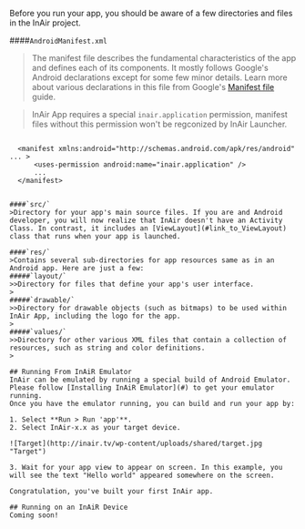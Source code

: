 Before you run your app, you should be aware of a few directories and files in the InAir project.

####`AndroidManifest.xml`
>The manifest file describes the fundamental characteristics of the app and defines each of its components. It mostly follows Google's Android declarations except for some few minor details. Learn more about various declarations in this file from Google's [Manifest file](http://developer.android.com/guide/topics/manifest/manifest-intro.html) guide.

>InAir App requires a special `inair.application` permission, manifest files without this permission won't be regconized by InAir Launcher.

>```xml
      <manifest xmlns:android="http://schemas.android.com/apk/res/android" ... >
          <uses-permission android:name="inair.application" />
          ...
      </manifest>
```

####`src/`
>Directory for your app's main source files. If you are and Android developer, you will now realize that InAir doesn't have an Activity Class. In contrast, it includes an [ViewLayout](#link_to_ViewLayout) class that runs when your app is launched.

####`res/`
>Contains several sub-directories for app resources same as in an Android app. Here are just a few:
#####`layout/`
>>Directory for files that define your app's user interface.
>
#####`drawable/`
>>Directory for drawable objects (such as bitmaps) to be used within InAir App, including the logo for the app.
>
#####`values/`
>>Directory for other various XML files that contain a collection of resources, such as string and color definitions.
>

## Running From InAiR Emulator
InAir can be emulated by running a special build of Android Emulator. Please follow [Installing InAiR Emulator](#) to get your emulator running.
Once you have the emulator running, you can build and run your app by:

1. Select **Run > Run 'app'**.
2. Select InAir-x.x as your target device.

![Target](http://inair.tv/wp-content/uploads/shared/target.jpg "Target")

3. Wait for your app view to appear on screen. In this example, you will see the text "Hello world" appeared somewhere on the screen.

Congratulation, you've built your first InAir app.

## Running on an InAiR Device
Coming soon!